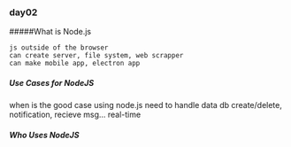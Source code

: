 ### day02

#####What is Node.js

```
js outside of the browser
can create server, file system, web scrapper
can make mobile app, electron app
```

##### Use Cases for NodeJS

when is the good case using node.js
need to handle data
 db create/delete, notification, recieve msg...
 real-time

##### Who Uses NodeJS


